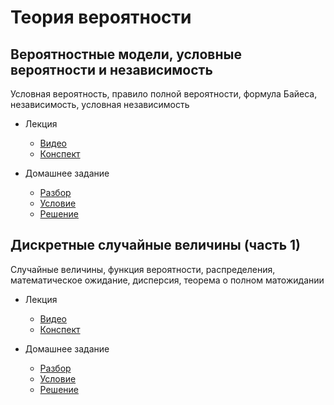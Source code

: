 # Теория вероятности

## Вероятностные модели, условные вероятности и независимость

Условная вероятность, правило полной вероятности, формула Байеса, независимость, условная независимость

- Лекция
    - [Видео](https://www.youtube.com/watch?v=eTd8n_nItSs&list=PLB2iTb0TReMh2M1URpUmjK8AZE-lS5DA9&index=1)
    - [Конспект](https://github.com/aslastin/theory_of_probability/blob/main/lectures/lec1.pdf)

- Домашнее задание
    - [Разбор](https://www.youtube.com/watch?v=Zz_vCp5ss6o&list=PLB2iTb0TReMh2M1URpUmjK8AZE-lS5DA9&index=2)
    - [Условие](https://github.com/aslastin/theory_of_probability/blob/main/hw-conditions/hw1.pdf)
    - [Решение](https://github.com/aslastin/theory_of_probability/blob/main/hw-solutions/hw1.pdf)


## Дискретные случайные величины (часть 1)

Случайные величины, функция вероятности, распределения, математическое ожидание, дисперсия, теорема о полном матожидании

- Лекция
    - [Видео](https://www.youtube.com/watch?v=x3KTIIH92yE&list=PLB2iTb0TReMh2M1URpUmjK8AZE-lS5DA9&index=3)
    - [Конспект](https://github.com/aslastin/theory_of_probability/blob/main/lectures/lec2.pdf)

- Домашнее задание
    - [Разбор](https://www.youtube.com/watch?v=PIrpXJeLYhE&list=PLB2iTb0TReMh2M1URpUmjK8AZE-lS5DA9&index=4)
    - [Условие](https://github.com/aslastin/theory_of_probability/blob/main/hw-conditions/hw2.pdf)
    - [Решение](https://github.com/aslastin/theory_of_probability/blob/main/hw-solutions/hw2.pdf)
    

